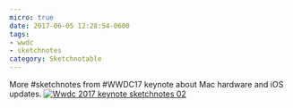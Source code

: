 ```yaml
---
micro: true
date: 2017-06-05 12:28:54-0600
tags:
- wwdc
- sketchnotes
category: Sketchnotable
---
```


More #sketchnotes from #WWDC17 keynote about Mac hardware and iOS updates. [![Wwdc 2017 keynote sketchnotes 02](https://media.bennorris.org/images/sketchnotable/uploads/2018/9fadb9503a.jpg)](https://media.bennorris.org/images/sketchnotable/uploads/2018/9fadb9503a.jpg)